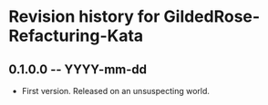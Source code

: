 # Revision history for GildedRose-Refacturing-Kata

## 0.1.0.0 -- YYYY-mm-dd

* First version. Released on an unsuspecting world.
